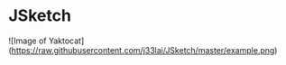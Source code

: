 # JSketch
![Image of Yaktocat]
(https://raw.githubusercontent.com/j33lai/JSketch/master/example.png)
